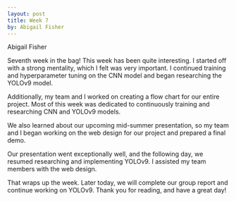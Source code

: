 ```yaml
---
layout: post
title: Week 7
by: Abigail Fisher
---
```

Abigail Fisher

Seventh week in the bag! This week has been quite interesting. I started off with a strong mentality, which I felt was very important. I continued training and hyperparameter tuning on the CNN model and began researching the YOLOv9 model.

Additionally, my team and I worked on creating a flow chart for our entire project. Most of this week was dedicated to continuously training and researching CNN and YOLOv9 models.

We also learned about our upcoming mid-summer presentation, so my team and I began working on the web design for our project and prepared a final demo.

Our presentation went exceptionally well, and the following day, we resumed researching and implementing YOLOv9. I assisted my team members with the web design.

That wraps up the week. Later today, we will complete our group report and continue working on YOLOv9. Thank you for reading, and have a great day!
